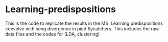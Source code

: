 # Learning-predispositions
This is the code to replicate the results in the MS 'Learning predispositions coevolve with song divergence in pied flycatchers.
This includes the raw data files and the codes for (LDA, clustering)
